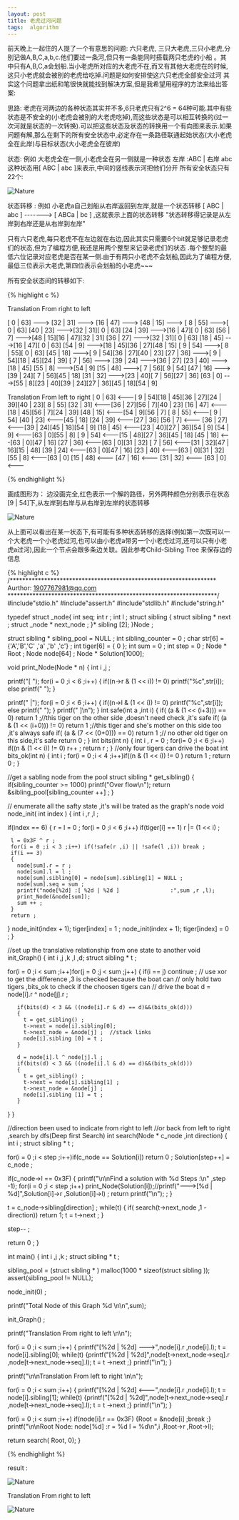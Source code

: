 ```yaml
---
layout: post
title: 老虎过河问题
tags:  algorithm
---
```


前天晚上一起住的人提了一个有意思的问题:
六只老虎, 三只大老虎,三只小老虎,分别记做A,B,C,a,b,c.他们要过一条河,但只有一条能同时搭载两只老虎的小船 。其中只有A,B,C,a会划船.当小老虎所对应的大老虎不在,而又有其他大老虎在的时候,这只小老虎就会被别的老虎给吃掉.问题是如何安排使这六只老虎全部安全过河
其实这个问题拿出纸和笔很快就能找到解决方案,但是我希望用程序的方法来给出答案:

思路:
老虎在河两边的各种状态其实并不多,6只老虎只有2^6 = 64种可能.其中有些状态是不安全的\(小老虎会被别的大老虎吃掉\),而这些状态是可以相互转换的\(过一次河就是状态的一次转换\).可以把这些状态及状态的转换用一个有向图来表示.如果问题有解,那么在剩下的所有安全状态中,必定存在一条路径联通起始状态\(大小老虎全在此岸\)与目标状态\(大小老虎全在彼岸\)

状态:
   例如    大老虎全在一侧,小老虎全在另一侧就是一种状态
                                    左岸 :ABC                  |            右岸   abc    
这种状态用\[ ABC   |  abc \]来表示,中间的竖线表示河把他们分开
所有安全状态只有22个:

<img src="http://alphaxiang.com/image/tiger_problem_1.png" alt="Nature">

状态转移 :
例如    小老虎a自己划船从右岸返回到左岸,就是一个状态转移
\[  ABC |   abc \] -------> \[  ABCa    |     bc \]   ,这就表示上面的状态转移
                                                        "状态转移得记录是从左岸到右岸还是从右岸到左岸"

只有六只老虎,每只老虎不在左边就在右边,因此其实只需要6个bit就足够记录老虎们的状态,但为了编程方便,我还是用两个整型来记录老虎们的状态
.每个整型的最低六位记录对应老虎是否在某一侧.由于有两只小老虎不会划船,因此为了编程方便,最低三位表示大老虎,第四位表示会划船的小老虎~~~

所有安全状态间的转移如下:

{% highlight c %}

Translation From right to left

[ 0 | 63] --->
[32 | 31] --->
[16 | 47] --->
[48 | 15] --->
[ 8 | 55] --->[ 0 | 63]
[40 | 23] --->[32 | 31][ 0 | 63]
[24 | 39] --->[16 | 47][ 0 | 63]
[56 |  7] --->[48 | 15][16 | 47][32 | 31]
[36 | 27] --->[32 | 31][ 0 | 63]
[18 | 45] --->[16 | 47][ 0 | 63]
[54 |  9] --->[18 | 45][36 | 27][48 | 15]
[ 9 | 54] --->[ 8 | 55][ 0 | 63]
[45 | 18] --->[ 9 | 54][36 | 27][40 | 23]
[27 | 36] --->[ 9 | 54][18 | 45][24 | 39]
[ 7 | 56] --->
[39 | 24] --->[36 | 27]
[23 | 40] --->[18 | 45]
[55 |  8] --->[54 |  9]
[15 | 48] --->[ 7 | 56][ 9 | 54]
[47 | 16] --->[39 | 24][ 7 | 56][45 | 18]
[31 | 32] --->[23 | 40][ 7 | 56][27 | 36]
[63 |  0] --->[55 |  8][23 | 40][39 | 24][27 | 36][45 | 18][54 |  9]

Translation From left to right
[ 0 | 63] <---[ 9 | 54][18 | 45][36 | 27][24 | 39][40 | 23][ 8 | 55]
[32 | 31] <---[36 | 27][56 |  7][40 | 23]
[16 | 47] <---[18 | 45][56 |  7][24 | 39]
[48 | 15] <---[54 |  9][56 |  7]
[ 8 | 55] <---[ 9 | 54]
[40 | 23] <---[45 | 18]
[24 | 39] <---[27 | 36]
[56 |  7] <---
[36 | 27] <---[39 | 24][45 | 18][54 |  9]
[18 | 45] <---[23 | 40][27 | 36][54 |  9]
[54 |  9] <---[63 |  0][55 |  8]
[ 9 | 54] <---[15 | 48][27 | 36][45 | 18]
[45 | 18] <---[63 |  0][47 | 16]
[27 | 36] <---[63 |  0][31 | 32]
[ 7 | 56] <---[31 | 32][47 | 16][15 | 48]
[39 | 24] <---[63 |  0][47 | 16]
[23 | 40] <---[63 |  0][31 | 32]
[55 |  8] <---[63 |  0]
[15 | 48] <---
[47 | 16] <---
[31 | 32] <---
[63 |  0] <---

{% endhighlight %}

画成图形为：
边没画完全,红色表示一个解的路径，另外两种颜色分别表示在状态\[9 | 54\]下,从左岸到右岸与从右岸到左岸的状态转移

<img src="http://alphaxiang.com/image/tiger_problem_2.png" alt="Nature">

从上面可以看出在某一状态下,有可能有多种状态转移的选择\(例如第一次既可以一个大老虎一个小老虎过河,也可以由小老虎a带另一个小老虎过河,还可以只有小老虎a过河\),因此一个节点会跟多条边关联。因此参考Child-Sibling Tree 来保存边的信息

{% highlight c %}
/******************************************************************
Aurthor: 1907767981@qq.com
*******************************************************************/
#include"stdio.h"
#include"assert.h"
#include"stdlib.h"
#include"string.h"
 
typedef struct _node{
   int seq;
   int r ;
   int l ;
   struct   sibling  {
     struct sibling * next ;
     struct _node   * next_node ;
   }* sibling [2];
}Node ;
 
struct   sibling * sibling_pool = NULL ;
int sibling_counter = 0 ;
char str[6] = {'A','B','C' ,'a' ,'b' ,'c'} ;
int tiger[6] = { 0 };
int sum = 0 ;
int step = 0 ;
Node * Root ;
Node node[64]  ;
Node * Solution[1000];

void print_Node(Node * n)
{
  int i ,j ;

  printf("[ ");
  for(i = 0 ;i < 6 ;i++)
  {
    if((n->r & (1 << i)) != 0)
      printf("%c",str[i]);
    else
      printf(" ");
  }

  printf(" |");
  for(i = 0 ;i < 6 ;i++)
  {
    if((n->l & (1 << i)) != 0)
      printf("%c",str[i]);
    else
      printf(" ");
  }
  printf(" ]\n");
}
int safe(int a ,int i)
{
  if( (a & (1 << (i+3))) == 0) return 1 ;//this tiger on the other side ,doesn't need check ,it's safe
  if( (a & (1 << (i+0))) != 0) return 1 ;//this tiger and she's mother on this side too ,it's always safe
  if( (a & (7 << (0+0))) == 0) return 1 ;// no other old tiger on this side,it's safe
  return 0 ;
}
int bits(int n)
{
  int i , r = 0 ;
  for(i= 0 ;i < 6 ;i++) if((n & (1 << i)) != 0) r++ ;
  return r ;
}
//only four tigers can drive the boat
int bits_ok(int n)
{
   int i ;
   for(i = 0 ;i < 4 ;i++)if((n & (1 << i)) != 0 ) return 1 ;
   return 0 ;
}
 
//get a sabling node from the pool
struct   sibling * get_sibling()
{
   if(sibling_counter >= 1000) printf("Over flow\n");
   return &sibling_pool[sibling_counter ++] ;
}
 
// enumerate all the safty state ,it's will be trated as the graph's node
void node_init( int index )
{
  int i ,r ,l ;
 
  if(index == 6)
  {
     r = l = 0 ;
     for(i = 0 ;i < 6 ;i++) if(tiger[i] == 1) r |= (1 << i) ;
 
     l = 0x3F ^ r ;
     for(i = 0 ;i < 3 ;i++) if(!safe(r ,i) || !safe(l ,i)) break ;
     if(i == 3)
     {
       node[sum].r = r ;
       node[sum].l = l ;
       node[sum].sibling[0] = node[sum].sibling[1] = NULL ;
       node[sum].seq = sum ;
       printf("node[%2d] :[ %2d | %2d ]                :",sum ,r ,l);
       print_Node(&node[sum]);
       sum ++ ;
     }
     return ;
  }
  node_init(index + 1);
  tiger[index] = 1 ;
  node_init(index + 1);
  tiger[index] = 0 ;
}
 
//set up the translative relationship from one state to another
void init_Graph()
{
   int i ,j ,k ,l ,d;
   struct   sibling * t ;
 
   for(i = 0 ;i < sum ;i++)for(j = 0 ;j < sum ;j++)
   {
       if(i == j) continue ;
      // use xor to get the difference ,3 is checked because the boat can
      // only hold two tigers ,bits_ok to check if the choosen tigers can
      // drive the boat
       d = node[i].r ^ node[j].r ;
 
       if(bits(d) < 3 && ((node[i].r & d) == d)&&(bits_ok(d)))
       {
         t = get_sibling() ;
         t->next = node[i].sibling[0];
         t->next_node = &node[j] ;  //stack links
         node[i].sibling [0] = t ;
       }
 
       d = node[i].l ^ node[j].l ;
       if(bits(d) < 3 && ((node[i].l & d) == d)&&(bits_ok(d)))
       {
         t = get_sibling() ;
         t->next = node[i].sibling[1] ;
         t->next_node = &node[j] ;
         node[i].sibling [1] = t ;
       }
  }
}
 
//direction been used to indicate from right to left
//or back from left to right ,search by dfs(Deep first Search)
int search(Node * c_node ,int direction)
{
  int i ;
  struct   sibling * t ;
 
  for(i = 0 ;i < step ;i++)if(c_node == Solution[i]) return 0 ;
  Solution[step++] = c_node ;
 
  if(c_node->l == 0x3F)
  {
    printf("\n\nFind a solution with %d Steps :\n" ,step -1);
    for(i = 0 ;i < step ;i++) print_Node(Solution[i]);//printf("--->[%d | %d]",Solution[i]->r ,Solution[i]->l) ;
    return printf("\n"); ;
  }
 
  t = c_node->sibling[direction] ;
  while(t)
  {
    if( search(t->next_node ,1 - direction)) return 1;
    t = t->next ;
  }
 
  step-- ;
 
  return 0 ;
}
 
int main()
{
  int i ,j ,k ;
  struct   sibling * t ;
 
  sibling_pool = (struct sibling * ) malloc(1000 * sizeof(struct sibling ));
  assert(sibling_pool != NULL);
 
  node_init(0) ;
 
  printf("Total Node of this Graph  %d \n\n",sum);
 
  init_Graph() ;
 
  printf("Translation From right to left \n\n");
 
  for(i = 0 ;i < sum ;i++)
  {
    printf("[%2d | %2d] --->",node[i].r ,node[i].l);
    t = node[i].sibling[0];
    while(t) {printf("[%2d | %2d]",node[t->next_node->seq].r ,node[t->next_node->seq].l); t = t ->next ;}
    printf("\n");
  }
 
 
  printf("\n\nTranslation From left to right \n\n");
 
  for(i = 0 ;i < sum ;i++)
  {
    printf("[%2d | %2d] <---",node[i].r ,node[i].l);
    t = node[i].sibling[1];
    while(t) {printf("[%2d | %2d]",node[t->next_node->seq].r ,node[t->next_node->seq].l); t = t ->next ;}
    printf("\n");
  }
 
  for(i = 0 ;i < sum ;i++) if(node[i].r == 0x3F) {Root = &node[i] ;break ;}
  printf("\n\nRoot Node:  node[%d] :r = %d   l = %d\n",i ,Root->r ,Root->l);
 
  return search( Root, 0);
}

{% endhighlight %}

result :

<img src="http://alphaxiang.com/image/tiger_problem_3.png" alt="Nature">

Translation From right to left 

<img src="http://alphaxiang.com/image/tiger_problem_4.png" alt="Nature">




